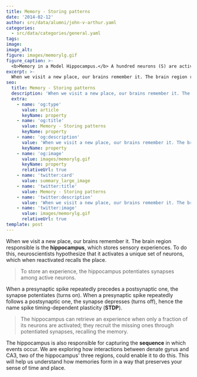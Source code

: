 ```yaml
---
title: Memory - Storing patterns
date: '2014-02-12'
author: src/data/alumni/john-v-arthur.yaml
categories:
  - src/data/categories/general.yaml
tags:
image:
image_alt:
figure: images/memorylg.gif
figure_caption: >-
  <b>Memory in a Model Hippocampus.</b> A hundred neurons (S) are active and spike repeatedly (raster plot). STDP potentiates synapses from neurons that spike early (red) to those that spike late (blue). Potentiating synapses onto late neurons causes them to spike earlier, synchronizing them with the other neurons. Even the most lethargic neuron (membrane potential trace) on this neuromorphic chip synchronizes. [John Arthur 2007]
excerpt: >-
  When we visit a new place, our brains remember it. The brain region responsible is the hippocampus, which stores sensory experiences.
seo:
  title: Memory - Storing patterns
  description: 'When we visit a new place, our brains remember it. The brain region responsible is the hippocampus, which stores sensory experiences.'
  extra:
    - name: 'og:type'
      value: article
      keyName: property
    - name: 'og:title'
      value: Memory - Storing patterns
      keyName: property
    - name: 'og:description'
      value: 'When we visit a new place, our brains remember it. The brain region responsible is the hippocampus, which stores sensory experiences.'
      keyName: property
    - name: 'og:image'
      value: images/memorylg.gif
      keyName: property
      relativeUrl: true
    - name: 'twitter:card'
      value: summary_large_image
    - name: 'twitter:title'
      value: Memory - Storing patterns
    - name: 'twitter:description'
      value: 'When we visit a new place, our brains remember it. The brain region responsible is the hippocampus, which stores sensory experiences.'
    - name: 'twitter:image'
      value: images/memorylg.gif
      relativeUrl: true
template: post
---
```

When we visit a new place, our brains remember it. The brain region responsible is the **hippocampus**, which stores sensory experiences. To do this, neuroscientists hypothesize that it activates a unique set of neurons, which when reactivated recalls the place.

> To store an experience, the hippocampus potentiates synapses among active neurons.

When a presynaptic spike repeatedly precedes a postsynaptic one, the synapse potentiates (turns on). When a presynaptic spike repeatedly follows a postsynaptic one, the synapse depresses (turns off), hence the name spike timing-dependent plasticity (**STDP**).

> The hippocampus can retrieve an experience when only a fraction of its neurons are activated; they recruit the missing ones through potentiated synapses, recalling the memory.

The hippocampus is also responsible for capturing the **sequence** in which events occur. We are exploring how interactions between denate gyrus and CA3, two of the hippocampus' three regions, could enable it to do this. This will help us understand how memories form in a way that preserves your sense of time and place.
